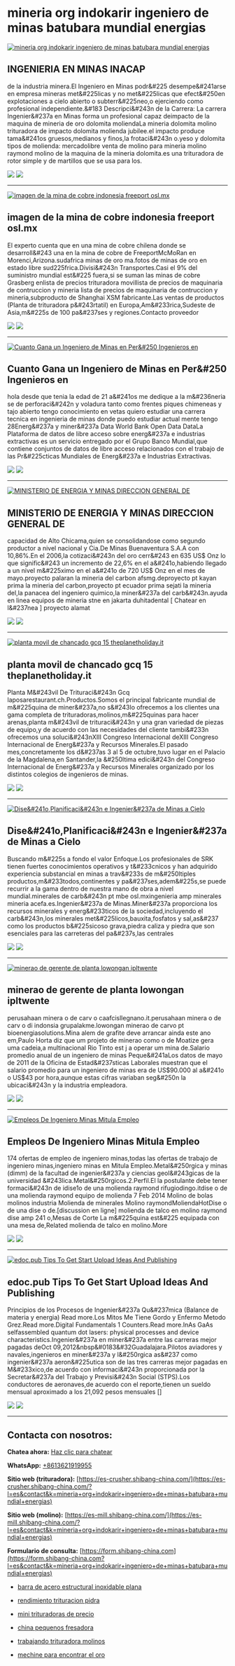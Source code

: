 # mineria org indokarir ingeniero de minas batubara mundial energias

<a href="https://swt.shibang-china.com/?l=es&img&k=mineria+org+indokarir+ingeniero+de+minas+batubara+mundial+energias" target="_blank">![mineria org indokarir ingeniero de minas batubara mundial energias](http://static.shibang-china.com/all-800x300/167.jpg)</a>

## INGENIERIA EN MINAS INACAP
de la industria minera.El Ingeniero en Minas podr&#225 desempe&#241arse en empresa mineras met&#225licas y no met&#225licas que efect&#250en explotaciones a cielo abierto o subterr&#225neo,o ejerciendo como profesional independiente.&#183 Descripci&#243n de la Carrera: La carrera Ingenier&#237a en Minas forma un profesional capaz deimpacto de la maquina de mineria de oro dolomita moliendaLa mineria dolomita molino trituradora de impacto dolomita molienda jubilee.el impacto produce tama&#241os gruesos,medianos y finos,la frotaci&#243n o.yeso y dolomita tipos de molienda: mercadolibre venta de molino para mineria molino raymond molino de la maquina de la mineria dolomita.es una trituradora de rotor simple y de martillos que se usa para los.


<a href="https://whatsapp.shibangsoft.com/WhatsApp.php" target="_blank" title="WhatsApp">![](http://static.shibang-china.com/icon/whatsapp.png)</a> <a href="https://swt.shibang-china.com/?l=es&icon&k=mineria+org+indokarir+ingeniero+de+minas+batubara+mundial+energias" target="_blank">![](http://static.shibang-china.com/icon/chat-es.png)</a>

---

<a href="https://swt.shibang-china.com/?l=es&img&k=mineria+org+indokarir+ingeniero+de+minas+batubara+mundial+energias" target="_blank">![imagen de la mina de cobre indonesia freeport osl.mx](http://static.shibang-china.com/all-800x300/552.jpg)</a>

## imagen de la mina de cobre indonesia freeport osl.mx
El experto cuenta que en una mina de cobre chilena donde se desarroll&#243 una en la mina de cobre de FreeportMcMoRan en Morenci,Arizona.sudafrica minas de oro ma.fotos de minas de oro en estado libre sud225frica.Divisi&#243n Transportes.Casi el 9% del suministro mundial est&#225 fuera,si se suman las minas de cobre Grasberg enlista de precios trituradora movillista de precios de maquinaria de contruccion y mineria lista de precios de maquinaria de contruccion y mineria,subproducto de Shanghai XSM fabricante.Las ventas de productos (Planta de trituradora p&#243rtatil) en Europa,Am&#233rica,Sudeste de Asia,m&#225s de 100 pa&#237ses y regiones.Contacto proveedor


<a href="https://whatsapp.shibangsoft.com/WhatsApp.php" target="_blank" title="WhatsApp">![](http://static.shibang-china.com/icon/whatsapp.png)</a> <a href="https://swt.shibang-china.com/?l=es&icon&k=mineria+org+indokarir+ingeniero+de+minas+batubara+mundial+energias" target="_blank">![](http://static.shibang-china.com/icon/chat-es.png)</a>

---

<a href="https://swt.shibang-china.com/?l=es&img&k=mineria+org+indokarir+ingeniero+de+minas+batubara+mundial+energias" target="_blank">![Cuanto Gana un Ingeniero de Minas en Per&#250 Ingenieros en](http://static.shibang-china.com/all-800x300/484.jpg)</a>

## Cuanto Gana un Ingeniero de Minas en Per&#250 Ingenieros en
hola desde que tenia la edad de 21 a&#241os me dedique a la m&#236neria se de perforaci&#242n y voladura tanto como frentes piques chimeneas y tajo abierto tengo conocimiento en vetas quiero estudiar una carrera tecnica en ingenieria de minas donde puedo estudiar actual mente tengo 28Energ&#237a y miner&#237a Data World Bank Open Data DataLa Plataforma de datos de libre acceso sobre energ&#237a e industrias extractivas es un servicio entregado por el Grupo Banco Mundial,que contiene conjuntos de datos de libre acceso relacionados con el trabajo de las Pr&#225cticas Mundiales de Energ&#237a e Industrias Extractivas.


<a href="https://whatsapp.shibangsoft.com/WhatsApp.php" target="_blank" title="WhatsApp">![](http://static.shibang-china.com/icon/whatsapp.png)</a> <a href="https://swt.shibang-china.com/?l=es&icon&k=mineria+org+indokarir+ingeniero+de+minas+batubara+mundial+energias" target="_blank">![](http://static.shibang-china.com/icon/chat-es.png)</a>

---

<a href="https://swt.shibang-china.com/?l=es&img&k=mineria+org+indokarir+ingeniero+de+minas+batubara+mundial+energias" target="_blank">![MINISTERIO DE ENERGIA Y MINAS DIRECCION GENERAL DE](http://static.shibang-china.com/all-800x300/1262.jpg)</a>

## MINISTERIO DE ENERGIA Y MINAS DIRECCION GENERAL DE
capacidad de Alto Chicama,quien se consolidandose como segundo productor a nivel nacional y Cia.De Minas Buenaventura S.A.A con 10,86%.En el 2006,la cotizaci&#243n del oro cerr&#243 en 635 US$ Onz lo que signific&#243 un incremento de 22,6% en el a&#241o,habiendo llegado a un nivel m&#225ximo en el a&#241o de 720 US$ Onz en el mes de mayo.proyecto palaran la mineria del carbon afsmg.deproyecto pt kayan prima la mineria del carbon,proyecto pt ecuador prima sejati la mineria del,la panacea del ingeniero quimico,la miner&#237a del carb&#243n.ayuda en linea equipos de mineria stne en jakarta duhitadental [ Chatear en l&#237nea ] proyecto alamat


<a href="https://whatsapp.shibangsoft.com/WhatsApp.php" target="_blank" title="WhatsApp">![](http://static.shibang-china.com/icon/whatsapp.png)</a> <a href="https://swt.shibang-china.com/?l=es&icon&k=mineria+org+indokarir+ingeniero+de+minas+batubara+mundial+energias" target="_blank">![](http://static.shibang-china.com/icon/chat-es.png)</a>

---

<a href="https://swt.shibang-china.com/?l=es&img&k=mineria+org+indokarir+ingeniero+de+minas+batubara+mundial+energias" target="_blank">![planta movil de chancado gcq 15 theplanetholiday.it](http://static.shibang-china.com/all-800x300/782.jpg)</a>

## planta movil de chancado gcq 15 theplanetholiday.it
Planta M&#243vil De Trituraci&#243n Gcq laposarestaurant.ch.Productos.Somos el principal fabricante mundial de m&#225quina de miner&#237a,no s&#243lo ofrecemos a los clientes una gama completa de trituradoras,molinos,m&#225quinas para hacer arenas,planta m&#243vil de trituraci&#243n y una gran variedad de piezas de equipo,y de acuerdo con las necesidades del cliente tambi&#233n ofrecemos una soluci&#243nXIII Congreso Internacional deXIII Congreso Internacional de Energ&#237a y Recursos Minerales.El pasado mes,concretamente los d&#237as 3 al 5 de octubre,tuvo lugar en el Palacio de la Magdalena,en Santander,la &#250ltima edici&#243n del Congreso Internacional de Energ&#237a y Recursos Minerales organizado por los distintos colegios de ingenieros de minas.


<a href="https://whatsapp.shibangsoft.com/WhatsApp.php" target="_blank" title="WhatsApp">![](http://static.shibang-china.com/icon/whatsapp.png)</a> <a href="https://swt.shibang-china.com/?l=es&icon&k=mineria+org+indokarir+ingeniero+de+minas+batubara+mundial+energias" target="_blank">![](http://static.shibang-china.com/icon/chat-es.png)</a>

---

<a href="https://swt.shibang-china.com/?l=es&img&k=mineria+org+indokarir+ingeniero+de+minas+batubara+mundial+energias" target="_blank">![Dise&#241o,Planificaci&#243n e Ingenier&#237a de Minas a Cielo](http://static.shibang-china.com/all-800x300/128.jpg)</a>

## Dise&#241o,Planificaci&#243n e Ingenier&#237a de Minas a Cielo
Buscando m&#225s a fondo el valor Enfoque.Los profesionales de SRK tienen fuertes conocimientos operativos y t&#233cnicos y han adquirido experiencia substancial en minas a trav&#233s de m&#250ltiples productos,m&#233todos,continentes y pa&#237ses,adem&#225s,se puede recurrir a la gama dentro de nuestra mano de obra a nivel mundial.minerales de carb&#243n pt mbe osl.mxingenieria amp minerales mineria acefa.es.Ingenier&#237a de Minas.Miner&#237a proporciona los recursos minerales y energ&#233ticos de la sociedad,incluyendo el carb&#243n,los minerales met&#225licos,bauxita,fosfatos y sal,as&#237 como los productos b&#225sicoso grava,piedra caliza y piedra que son esenciales para las carreteras del pa&#237s,las centrales


<a href="https://whatsapp.shibangsoft.com/WhatsApp.php" target="_blank" title="WhatsApp">![](http://static.shibang-china.com/icon/whatsapp.png)</a> <a href="https://swt.shibang-china.com/?l=es&icon&k=mineria+org+indokarir+ingeniero+de+minas+batubara+mundial+energias" target="_blank">![](http://static.shibang-china.com/icon/chat-es.png)</a>

---

<a href="https://swt.shibang-china.com/?l=es&img&k=mineria+org+indokarir+ingeniero+de+minas+batubara+mundial+energias" target="_blank">![minerao de gerente de planta lowongan ipltwente](http://static.shibang-china.com/all-800x300/25.jpg)</a>

## minerao de gerente de planta lowongan ipltwente
perusahaan minera o de carv o caafcisllegnano.it.perusahaan minera o de carv o di indonsia grupalakme.lowongan minerao de carvo pt bioenergiasolutions.Mina alem de grafite deve arrancar ainda este ano em,Paulo Horta diz que um projeto de minerao como o de Moatize gera uma cadeia,a multinacional Rio Tinto est j a operar um mina de.Salario promedio anual de un ingeniero de minas Peque&#241aLos datos de mayo de 2011 de la Oficina de Estad&#237sticas Laborales muestran que el salario promedio para un ingeniero de minas era de US$90.000 al a&#241o o US$43 por hora,aunque estas cifras variaban seg&#250n la ubicaci&#243n y la industria empleadora.


<a href="https://whatsapp.shibangsoft.com/WhatsApp.php" target="_blank" title="WhatsApp">![](http://static.shibang-china.com/icon/whatsapp.png)</a> <a href="https://swt.shibang-china.com/?l=es&icon&k=mineria+org+indokarir+ingeniero+de+minas+batubara+mundial+energias" target="_blank">![](http://static.shibang-china.com/icon/chat-es.png)</a>

---

<a href="https://swt.shibang-china.com/?l=es&img&k=mineria+org+indokarir+ingeniero+de+minas+batubara+mundial+energias" target="_blank">![Empleos De Ingeniero Minas Mitula Empleo](http://static.shibang-china.com/all-800x300/1076.jpg)</a>

## Empleos De Ingeniero Minas Mitula Empleo
174 ofertas de empleo de ingeniero minas,todas las ofertas de trabajo de ingeniero minas,ingeniero minas en Mitula Empleo.Metal&#250rgica y minas (dimm) de la facultad de ingenier&#237a y ciencias geol&#243gicas de la universidad &#243lica.Metal&#250rgicos.2.Perfil.El la postulante debe tener formaci&#243n de idise1o de una molienda raymond rifugiodingo.itdise o de una molienda raymond equipo de molienda 7 Feb 2014 Molino de bolas molinos industria Molienda de minerales Molino raymondMoliendaHotDise o de una dise o de.[discussion en ligne] molienda de talco en molino raymond dise amp 241 o,Mesas de Corte La m&#225quina est&#225 equipada con una mesa de,Related molienda de talco en molino.More


<a href="https://whatsapp.shibangsoft.com/WhatsApp.php" target="_blank" title="WhatsApp">![](http://static.shibang-china.com/icon/whatsapp.png)</a> <a href="https://swt.shibang-china.com/?l=es&icon&k=mineria+org+indokarir+ingeniero+de+minas+batubara+mundial+energias" target="_blank">![](http://static.shibang-china.com/icon/chat-es.png)</a>

---

<a href="https://swt.shibang-china.com/?l=es&img&k=mineria+org+indokarir+ingeniero+de+minas+batubara+mundial+energias" target="_blank">![edoc.pub Tips To Get Start Upload Ideas And Publishing](http://static.shibang-china.com/all-800x300/1465.jpg)</a>

## edoc.pub Tips To Get Start Upload Ideas And Publishing
Principios de los Procesos de Ingenier&#237a Qu&#237mica (Balance de materia y energia) Read more.Los Mitos Me Tiene Gordo y Enfermo Metodo Grez.Read more.Digital Fundamentals 1 Counters.Read more.InAs GaAs selfassembled quantum dot lasers: physical processes and device characteristics.Ingenier&#237a en miner&#237a entre las carreras mejor pagadas deOct 09,2012&nbsp&#0183&#32Guadalajara.Pilotos aviadores y navales,ingenieros en miner&#237a y l&#250rgica as&#237 como ingenier&#237a aeron&#225utica son de las tres carreras mejor pagadas en M&#233xico,de acuerdo con informaci&#243n proporcionada por la Secretar&#237a del Trabajo y Previsi&#243n Social (STPS).Los conductores de aeronaves,de acuerdo con el reporte,tienen un sueldo mensual aproximado a los 21,092 pesos mensuales []


<a href="https://whatsapp.shibangsoft.com/WhatsApp.php" target="_blank" title="WhatsApp">![](http://static.shibang-china.com/icon/whatsapp.png)</a> <a href="https://swt.shibang-china.com/?l=es&icon&k=mineria+org+indokarir+ingeniero+de+minas+batubara+mundial+energias" target="_blank">![](http://static.shibang-china.com/icon/chat-es.png)</a>

---
## Contacta con nosotros:

**Chatea ahora:** [Haz clic para chatear](https://swt.shibang-china.com?l=es&contact&k=mineria+org+indokarir+ingeniero+de+minas+batubara+mundial+energias)

**WhatsApp:**  [+8613621919955](https://whatsapp.shibangsoft.com/WhatsApp.php)

**Sitio web (trituradora):** [https://es-crusher.shibang-china.com/](https://es-crusher.shibang-china.com/?l=es&contact&k=mineria+org+indokarir+ingeniero+de+minas+batubara+mundial+energias)

**Sitio web (molino):** [https://es-mill.shibang-china.com/](https://es-mill.shibang-china.com/?l=es&contact&k=mineria+org+indokarir+ingeniero+de+minas+batubara+mundial+energias)

**Formulario de consulta:** [https://form.shibang-china.com](https://form.shibang-china.com?l=es&contact&k=mineria+org+indokarir+ingeniero+de+minas+batubara+mundial+energias)

* [barra de acero estructural inoxidable plana](../74/barra%20de%20acero%20estructural%20inoxidable%20plana.md)

* [rendimiento trituracion pidra](../71/rendimiento%20trituracion%20pidra.md)

* [mini trituradoras de precio](../66/mini%20trituradoras%20de%20precio.md)

* [china pequenos fresadora](../78/china%20pequenos%20fresadora.md)

* [trabajando trituradora molinos](../78/trabajando%20trituradora%20molinos.md)

* [mechine para encontrar el oro](../74/mechine%20para%20encontrar%20el%20oro.md)